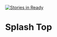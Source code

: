 [![Stories in Ready](https://badge.waffle.io/noahpeden/SplashTop.png?label=ready&title=Ready)](https://waffle.io/noahpeden/SplashTop)
# Splash Top
